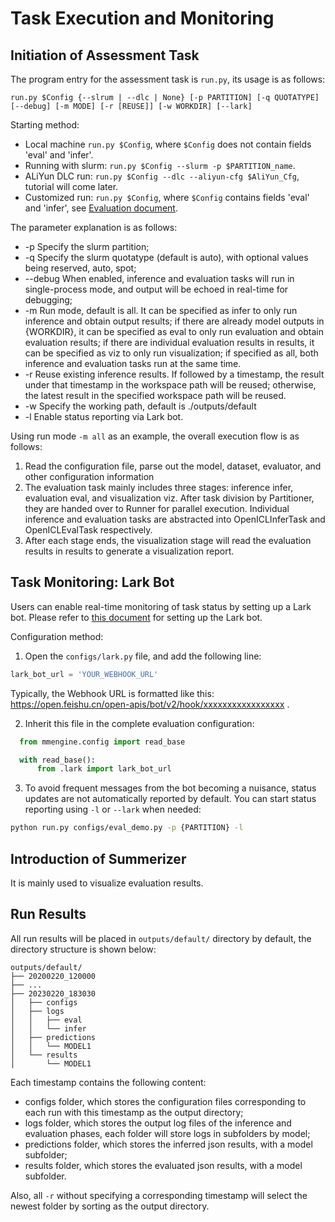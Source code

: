 # Task Execution and Monitoring

## Initiation of Assessment Task

The program entry for the assessment task is `run.py`, its usage is as follows:

```shell
run.py $Config {--slrum | --dlc | None} [-p PARTITION] [-q QUOTATYPE] [--debug] [-m MODE] [-r [REUSE]] [-w WORKDIR] [--lark]
```

Starting method:

- Local machine `run.py $Config`, where `$Config` does not contain fields 'eval' and 'infer'.
- Running with slurm: `run.py $Config --slurm -p $PARTITION_name`.
- ALiYun DLC run: `run.py $Config --dlc --aliyun-cfg $AliYun_Cfg`, tutorial will come later.
- Customized run: `run.py $Config`, where `$Config` contains fields 'eval' and 'infer', see [Evaluation document](./evaluation.md).

The parameter explanation is as follows:

- -p Specify the slurm partition;
- -q Specify the slurm quotatype (default is auto), with optional values being reserved, auto, spot;
- --debug When enabled, inference and evaluation tasks will run in single-process mode, and output will be echoed in real-time for debugging;
- -m Run mode, default is all. It can be specified as infer to only run inference and obtain output results; if there are already model outputs in {WORKDIR}, it can be specified as eval to only run evaluation and obtain evaluation results; if there are individual evaluation results in results, it can be specified as viz to only run visualization; if specified as all, both inference and evaluation tasks run at the same time.
- -r Reuse existing inference results. If followed by a timestamp, the result under that timestamp in the workspace path will be reused; otherwise, the latest result in the specified workspace path will be reused.
- -w Specify the working path, default is ./outputs/default
- -l Enable status reporting via Lark bot.

Using run mode `-m all` as an example, the overall execution flow is as follows:

1. Read the configuration file, parse out the model, dataset, evaluator, and other configuration information
2. The evaluation task mainly includes three stages: inference infer, evaluation eval, and visualization viz. After task division by Partitioner, they are handed over to Runner for parallel execution. Individual inference and evaluation tasks are abstracted into OpenICLInferTask and OpenICLEvalTask respectively.
3. After each stage ends, the visualization stage will read the evaluation results in results to generate a visualization report.

## Task Monitoring: Lark Bot

Users can enable real-time monitoring of task status by setting up a Lark bot. Please refer to [this document](https://open.feishu.cn/document/ukTMukTMukTM/ucTM5YjL3ETO24yNxkjN?lang=zh-CN#7a28964d) for setting up the Lark bot.

Configuration method:

1. Open the `configs/lark.py` file, and add the following line:

  ```python
  lark_bot_url = 'YOUR_WEBHOOK_URL'
  ```

  Typically, the Webhook URL is formatted like this: https://open.feishu.cn/open-apis/bot/v2/hook/xxxxxxxxxxxxxxxxx .

2. Inherit this file in the complete evaluation configuration:

  ```python
    from mmengine.config import read_base

    with read_base():
        from .lark import lark_bot_url

  ```

3. To avoid frequent messages from the bot becoming a nuisance, status updates are not automatically reported by default. You can start status reporting using `-l` or `--lark` when needed:

  ```bash
  python run.py configs/eval_demo.py -p {PARTITION} -l
  ```

## Introduction of Summerizer

It is mainly used to visualize evaluation results.

## Run Results

All run results will be placed in `outputs/default/` directory by default, the directory structure is shown below:

```
outputs/default/
├── 20200220_120000
├── ...
├── 20230220_183030
│   ├── configs
│   ├── logs
│   │   ├── eval
│   │   └── infer
│   ├── predictions
│   │   └── MODEL1
│   └── results
│       └── MODEL1
```

Each timestamp contains the following content:
- configs folder, which stores the configuration files corresponding to each run with this timestamp as the output directory;
- logs folder, which stores the output log files of the inference and evaluation phases, each folder will store logs in subfolders by model;
- predictions folder, which stores the inferred json results, with a model subfolder;
- results folder, which stores the evaluated json results, with a model subfolder.

Also, all `-r` without specifying a corresponding timestamp will select the newest folder by sorting as the output directory.
